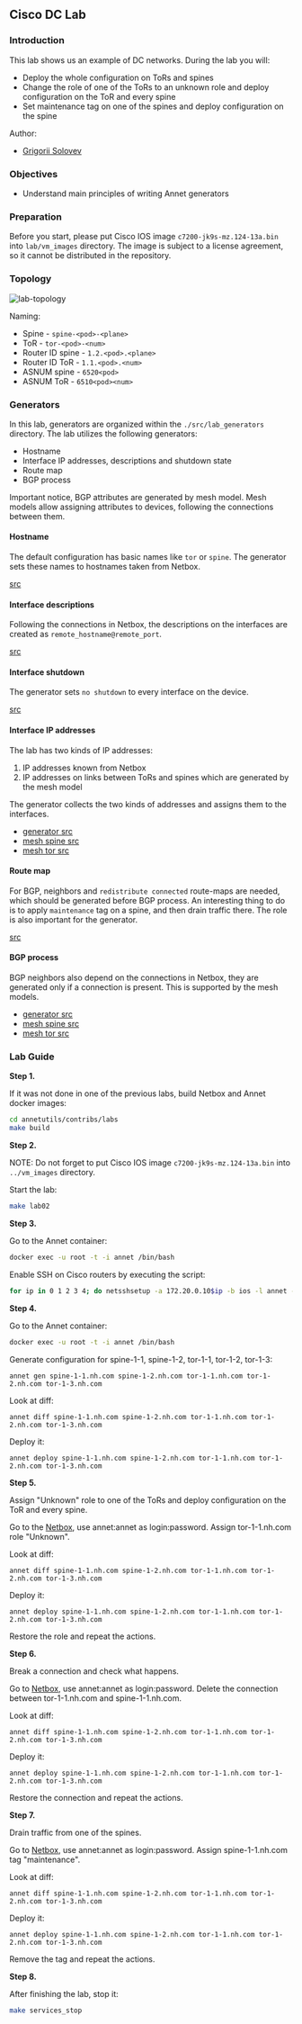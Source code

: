 ## Cisco DC Lab

### Introduction

This lab shows us an example of DC networks. During the lab you will:

- Deploy the whole configuration on ToRs and spines
- Change the role of one of the ToRs to an unknown role and deploy configuration on the ToR and every spine
- Set maintenance tag on one of the spines and deploy configuration on the spine

Author:

- [Grigorii Solovev](https://github.com/gs1571)

### Objectives

- Understand main principles of writing Annet generators

### Preparation

Before you start, please put Cisco IOS image `c7200-jk9s-mz.124-13a.bin` into `lab/vm_images` directory.
The image is subject to a license agreement, so it cannot be distributed in the repository.

### Topology

![lab-topology](./images/topology.png)

Naming:

- Spine - `spine-<pod>-<plane>`
- ToR - `tor-<pod>-<num>`
- Router ID spine - `1.2.<pod>.<plane>`
- Router ID ToR - `1.1.<pod>.<num>`
- ASNUM spine - `6520<pod>`
- ASNUM ToR - `6510<pod><num>`

### Generators

In this lab, generators are organized within the `./src/lab_generators` directory. The lab utilizes the following generators:

- Hostname
- Interface IP addresses, descriptions and shutdown state
- Route map
- BGP process

Important notice, BGP attributes are generated by mesh model. Mesh models allow assigning attributes to devices, following the connections between them.

#### Hostname

The default configuration has basic names like `tor` or `spine`. The generator sets these names to hostnames taken from Netbox.

[src](./src/lab_generators/hostname.py)

#### Interface descriptions

Following the connections in Netbox, the descriptions on the interfaces are created as `remote_hostname@remote_port`.

[src](./src/lab_generators/description.py)

#### Interface shutdown

The generator sets `no shutdown` to every interface on the device.

[src](./src/lab_generators/description.py)

#### Interface IP addresses

The lab has two kinds of IP addresses:

1. IP addresses known from Netbox
2. IP addresses on links between ToRs and spines which are generated by the mesh model

The generator collects the two kinds of addresses and assigns them to the interfaces.

- [generator src](./src/lab_generators/ip_address.py)
- [mesh spine src](./src/lab_generators/mesh_views/spine.py)
- [mesh tor src](./src/lab_generators/mesh_views/tor.py)

#### Route map

For BGP, neighbors and `redistribute connected` route-maps are needed, which should be generated before BGP process. An interesting thing to do is to apply `maintenance` tag on a spine, and then drain traffic there. The role is also important for the generator.

[src](./src/lab_generators/rpl.py)

#### BGP process

BGP neighbors also depend on the connections in Netbox, they are generated only if a connection is present. This is supported by the mesh models.

- [generator src](./src/lab_generators/bgp.py)
- [mesh spine src](./src/lab_generators/mesh_views/spine.py)
- [mesh tor src](./src/lab_generators/mesh_views/tor.py)

### Lab Guide

**Step 1.**

If it was not done in one of the previous labs, build Netbox and Annet docker images:

```bash
cd annetutils/contribs/labs
make build
```

**Step 2.**

NOTE: Do not forget to put Cisco IOS image `c7200-jk9s-mz.124-13a.bin` into `../vm_images` directory.

Start the lab:

```bash
make lab02
```

**Step 3.**

Go to the Annet container:

```bash
docker exec -u root -t -i annet /bin/bash
```

Enable SSH on Cisco routers by executing the script:

```bash
for ip in 0 1 2 3 4; do netsshsetup -a 172.20.0.10$ip -b ios -l annet -p annet -P telnet -v cisco --ipdomain nh.com; done
```

**Step 4.**

Go to the Annet container:

```bash
docker exec -u root -t -i annet /bin/bash
```

Generate configuration for spine-1-1, spine-1-2, tor-1-1, tor-1-2, tor-1-3:

`annet gen spine-1-1.nh.com spine-1-2.nh.com tor-1-1.nh.com tor-1-2.nh.com tor-1-3.nh.com`

Look at diff:

`annet diff spine-1-1.nh.com spine-1-2.nh.com tor-1-1.nh.com tor-1-2.nh.com tor-1-3.nh.com`

Deploy it:

`annet deploy spine-1-1.nh.com spine-1-2.nh.com tor-1-1.nh.com tor-1-2.nh.com tor-1-3.nh.com`

**Step 5.**

Assign "Unknown" role to one of the ToRs and deploy configuration on the ToR and every spine.

Go to the [Netbox](http://localhost:8000/), use annet:annet as login:password. Assign tor-1-1.nh.com role "Unknown".

Look at diff:

`annet diff spine-1-1.nh.com spine-1-2.nh.com tor-1-1.nh.com tor-1-2.nh.com tor-1-3.nh.com`

Deploy it:

`annet deploy spine-1-1.nh.com spine-1-2.nh.com tor-1-1.nh.com tor-1-2.nh.com tor-1-3.nh.com`

Restore the role and repeat the actions.

**Step 6.**

Break a connection and check what happens.

Go to [Netbox](http://localhost:8000/), use annet:annet as login:password. Delete the connection between tor-1-1.nh.com and spine-1-1.nh.com.

Look at diff:

`annet diff spine-1-1.nh.com spine-1-2.nh.com tor-1-1.nh.com tor-1-2.nh.com tor-1-3.nh.com`

Deploy it:

`annet deploy spine-1-1.nh.com spine-1-2.nh.com tor-1-1.nh.com tor-1-2.nh.com tor-1-3.nh.com`

Restore the connection and repeat the actions.

**Step 7.**

Drain traffic from one of the spines.

Go to [Netbox](http://localhost:8000/), use annet:annet as login:password. Assign spine-1-1.nh.com tag "maintenance".

Look at diff:

`annet diff spine-1-1.nh.com spine-1-2.nh.com tor-1-1.nh.com tor-1-2.nh.com tor-1-3.nh.com`

Deploy it:

`annet deploy spine-1-1.nh.com spine-1-2.nh.com tor-1-1.nh.com tor-1-2.nh.com tor-1-3.nh.com`

Remove the tag and repeat the actions.

**Step 8.**

After finishing the lab, stop it:

```bash
make services_stop
```
